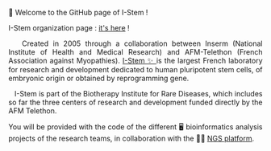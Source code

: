 👋 Welcome to the GitHub page of I-Stem !

I-Stem organization page : <a href="https://github.com/I-Stem-CECS">it's here</a> ! 

<div align="justify">&nbsp;&nbsp; Created in 2005 through a collaboration between Inserm (National Institute of Health and Medical Research) and AFM-Telethon (French Association against Myopathies). 
<a href="https://www.istem.eu/en/">I-Stem ✨ </a> is the largest French laboratory for research and development dedicated to human pluripotent stem cells, of embryonic origin or obtained by reprogramming gene.

&nbsp;&nbsp; I-Stem is part of the Biotherapy Institute for Rare Diseases, which includes so far the three centers of research and development funded directly by the AFM Telethon.


You will be provided with the code of the different :desktop_computer: bioinformatics analysis projects of the research teams, in collaboration with the :woman_scientist: <a href="https://www.istem.eu/en/technological-platforms/genomic-analysis/">NGS platform</a>. </div>
